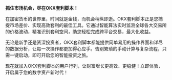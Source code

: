 **抓住市场机会，尽在OKX套利脚本！**

在加密货币的世界里，时间就是金钱，而机会稍纵即逝。OKX套利脚本正是您捕捉市场差价、实现高效套利的最佳工具。它通过智能算法实时监测全球各大交易所的价格波动，精准识别套利空间，助您轻松完成跨平台交易，最大化收益。

无论是新手还是资深投资者，OKX套利脚本都能提供简单易用的操作界面和详尽的数据分析，让每一次操作都更加得心应手。告别繁琐的手动计算与复杂流程，只需一键启动，即可开启您的智能投资之旅。

现在就加入OKX套利脚本的用户行列，让财富增长更高效、更稳健！立即体验，开启属于您的数字资产新时代！